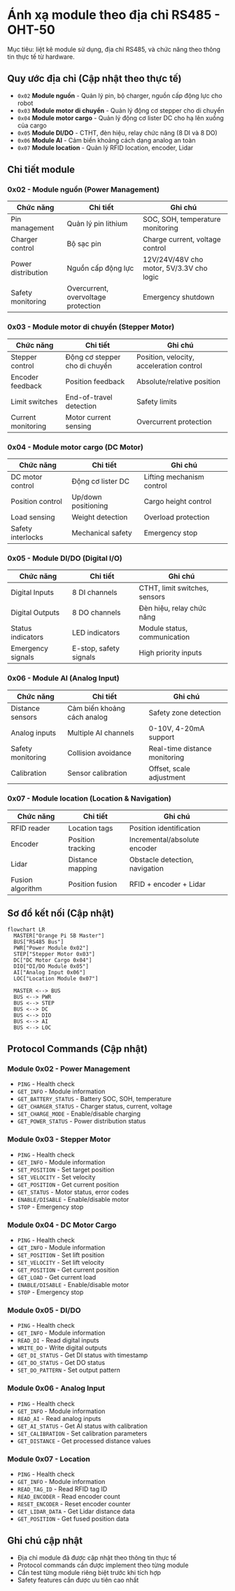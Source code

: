 # Ánh xạ module theo địa chỉ RS485 - OHT-50

Mục tiêu: liệt kê module sử dụng, địa chỉ RS485, và chức năng theo thông tin thực tế từ hardware.

## Quy ước địa chỉ (Cập nhật theo thực tế)
- `0x02` **Module nguồn** - Quản lý pin, bộ charger, nguồn cấp động lực cho robot
- `0x03` **Module motor di chuyển** - Quản lý động cơ stepper cho di chuyển
- `0x04` **Module motor cargo** - Quản lý động cơ lister DC cho hạ lên xuống của cargo
- `0x05` **Module DI/DO** - CTHT, đèn hiệu, relay chức năng (8 DI và 8 DO)
- `0x06` **Module AI** - Cảm biến khoảng cách dạng analog an toàn
- `0x07` **Module location** - Quản lý RFID location, encoder, Lidar

## Chi tiết module

### 0x02 - Module nguồn (Power Management)
| Chức năng | Chi tiết | Ghi chú |
|---|---|---|
| Pin management | Quản lý pin lithium | SOC, SOH, temperature monitoring |
| Charger control | Bộ sạc pin | Charge current, voltage control |
| Power distribution | Nguồn cấp động lực | 12V/24V/48V cho motor, 5V/3.3V cho logic |
| Safety monitoring | Overcurrent, overvoltage protection | Emergency shutdown |

### 0x03 - Module motor di chuyển (Stepper Motor)
| Chức năng | Chi tiết | Ghi chú |
|---|---|---|
| Stepper control | Động cơ stepper cho di chuyển | Position, velocity, acceleration control |
| Encoder feedback | Position feedback | Absolute/relative position |
| Limit switches | End-of-travel detection | Safety limits |
| Current monitoring | Motor current sensing | Overcurrent protection |

### 0x04 - Module motor cargo (DC Motor)
| Chức năng | Chi tiết | Ghi chú |
|---|---|---|
| DC motor control | Động cơ lister DC | Lifting mechanism control |
| Position control | Up/down positioning | Cargo height control |
| Load sensing | Weight detection | Overload protection |
| Safety interlocks | Mechanical safety | Emergency stop |

### 0x05 - Module DI/DO (Digital I/O)
| Chức năng | Chi tiết | Ghi chú |
|---|---|---|
| Digital Inputs | 8 DI channels | CTHT, limit switches, sensors |
| Digital Outputs | 8 DO channels | Đèn hiệu, relay chức năng |
| Status indicators | LED indicators | Module status, communication |
| Emergency signals | E-stop, safety signals | High priority inputs |

### 0x06 - Module AI (Analog Input)
| Chức năng | Chi tiết | Ghi chú |
|---|---|---|
| Distance sensors | Cảm biến khoảng cách analog | Safety zone detection |
| Analog inputs | Multiple AI channels | 0-10V, 4-20mA support |
| Safety monitoring | Collision avoidance | Real-time distance monitoring |
| Calibration | Sensor calibration | Offset, scale adjustment |

### 0x07 - Module location (Location & Navigation)
| Chức năng | Chi tiết | Ghi chú |
|---|---|---|
| RFID reader | Location tags | Position identification |
| Encoder | Position tracking | Incremental/absolute encoder |
| Lidar | Distance mapping | Obstacle detection, navigation |
| Fusion algorithm | Position fusion | RFID + encoder + Lidar |

## Sơ đồ kết nối (Cập nhật)
```mermaid
flowchart LR
  MASTER["Orange Pi 5B Master"]
  BUS["RS485 Bus"]
  PWR["Power Module 0x02"]
  STEP["Stepper Motor 0x03"]
  DC["DC Motor Cargo 0x04"]
  DIO["DI/DO Module 0x05"]
  AI["Analog Input 0x06"]
  LOC["Location Module 0x07"]

  MASTER <--> BUS
  BUS <--> PWR
  BUS <--> STEP
  BUS <--> DC
  BUS <--> DIO
  BUS <--> AI
  BUS <--> LOC
```

## Protocol Commands (Cập nhật)

### Module 0x02 - Power Management
- `PING` - Health check
- `GET_INFO` - Module information
- `GET_BATTERY_STATUS` - Battery SOC, SOH, temperature
- `GET_CHARGER_STATUS` - Charger status, current, voltage
- `SET_CHARGE_MODE` - Enable/disable charging
- `GET_POWER_STATUS` - Power distribution status

### Module 0x03 - Stepper Motor
- `PING` - Health check
- `GET_INFO` - Module information
- `SET_POSITION` - Set target position
- `SET_VELOCITY` - Set velocity
- `GET_POSITION` - Get current position
- `GET_STATUS` - Motor status, error codes
- `ENABLE/DISABLE` - Enable/disable motor
- `STOP` - Emergency stop

### Module 0x04 - DC Motor Cargo
- `PING` - Health check
- `GET_INFO` - Module information
- `SET_POSITION` - Set lift position
- `SET_VELOCITY` - Set lift velocity
- `GET_POSITION` - Get current position
- `GET_LOAD` - Get current load
- `ENABLE/DISABLE` - Enable/disable motor
- `STOP` - Emergency stop

### Module 0x05 - DI/DO
- `PING` - Health check
- `GET_INFO` - Module information
- `READ_DI` - Read digital inputs
- `WRITE_DO` - Write digital outputs
- `GET_DI_STATUS` - Get DI status with timestamp
- `GET_DO_STATUS` - Get DO status
- `SET_DO_PATTERN` - Set output pattern

### Module 0x06 - Analog Input
- `PING` - Health check
- `GET_INFO` - Module information
- `READ_AI` - Read analog inputs
- `GET_AI_STATUS` - Get AI status with calibration
- `SET_CALIBRATION` - Set calibration parameters
- `GET_DISTANCE` - Get processed distance values

### Module 0x07 - Location
- `PING` - Health check
- `GET_INFO` - Module information
- `READ_TAG_ID` - Read RFID tag ID
- `READ_ENCODER` - Read encoder count
- `RESET_ENCODER` - Reset encoder counter
- `GET_LIDAR_DATA` - Get Lidar distance data
- `GET_POSITION` - Get fused position data

## Ghi chú cập nhật
- Địa chỉ module đã được cập nhật theo thông tin thực tế
- Protocol commands cần được implement theo từng module
- Cần test từng module riêng biệt trước khi tích hợp
- Safety features cần được ưu tiên cao nhất
